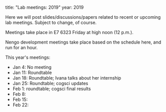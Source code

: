 title: "Lab meetings: 2019"
year: 2019

Here we will post slides/discussions/papers related to recent or upcoming lab meetings. Subject to change, of course.

Meetings take place in E7 6323 Friday at high noon (12 p.m.).

Nengo development meetings take place based on the schedule here, and run for an hour.

This year's meetings:

* Jan 4: No meeting
* Jan 11: Roundtable
* Jan 18: Roundtable; Ivana talks about her internship
* Jan 25: Roundtable; cogsci updates
* Feb 1: roundtable; cogsci final results
* Feb 8: 
* Feb 15:
* Feb 22:
